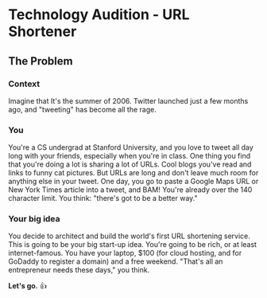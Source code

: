 # Technology Audition - URL Shortener

## The Problem

### Context

Imagine that It's the summer of 2006. Twitter launched just a few months ago, and "tweeting" has become all the rage.

### You

You're a CS undergrad at Stanford University, and you love to tweet all day long with your friends, especially when
you're in class. One thing you find that you're doing a lot is sharing a lot of URLs. Cool blogs you've read and links
to funny cat pictures. But URLs are long and don't leave much room for anything else in your tweet. One day, you go to
paste a Google Maps URL or New York Times article into a tweet, and BAM! You're already over the 140 character limit.
You think: "there's got to be a better way."

### Your big idea

You decide to architect and build the world's first URL shortening service. This is going to be your big start-up idea.
You're going to be rich, or at least internet-famous. You have your laptop, $100 (for cloud hosting, and for GoDaddy to
register a domain) and a free weekend. "That's all an entrepreneur needs these days," you think.

**Let's go.** :+1: